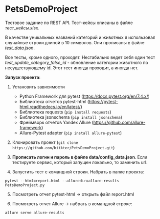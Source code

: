 # PetsDemoProject
Тестовое задание по REST API. Тест-кейсы описаны в файле _тест_кейсы.xlsx_.

В качестве уникальных названий категорий и животных я использовал случайные строки длиной в 10 символов. Они прописаны в файле _test_data.json_.

Все тесты, кроме одного, проходят. Нестабильно ведет себя один тест _test_update_category_false_id_ - обновление категории животного по несуществующему id. Этот тест иногда проходит, а иногда нет.

**Запуск проекта:**

1. Установить зависимости

    - Python Framework для pytest (https://docs.pytest.org/en/7.4.x/)
    - Библиотека отчетов pytest-html (https://pytest-html.readthedocs.io/en/latest/) 
    - Библиотека requests (`pip install requests`)
    - Библиотека jsonschema (`pip install jsonschema`)
    - Фреймворк отчетов Yandex Allure (https://github.com/allure-framework)
    - Allure-Pytest adapter (`pip install allure-pytest`)

2. Клонировать проект (`git clone https://github.com/biikter/PetsDemoProject.git`)

3. **Прописать логин и пароль в файле data/config_data.json**. Если тестируете сервис, который запущен локально, то заменить url.

4. Запустить тест с командной строки. Набрать в папке проекта:
```
pytest --html=report.html --alluredir=allure-results PetsDemoProject.py
```
5. Посмотреть отчет pytest-html -> открыть файл report.html

6. Посмотреть отчет Allure -> набрать в командной строке:
```
allure serve allure-results
```


